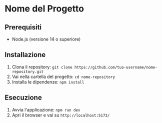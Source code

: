 # Nome del Progetto

## Prerequisiti
- Node.js (versione 14 o superiore)

## Installazione
1. Clona il repository: `git clone https://github.com/tuo-username/nome-repository.git`
2. Vai nella cartella del progetto: `cd nome-repository`
3. Installa le dipendenze: `npm install`

## Esecuzione
1. Avvia l'applicazione: `npm run dev`
2. Apri il browser e vai su `http://localhost:5173/`